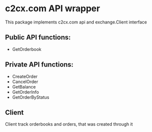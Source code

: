 # c2cx.com API wrapper
  This package implements c2cx.com api and exchange.Client interface
## Public API functions:
   * GetOrderbook

## Private API functions:
   * CreateOrder
   * CancelOrder
   * GetBalance
   * GetOrderInfo
   * GetOrderByStatus

## Client
   Client track orderbooks and orders, that was created through it
